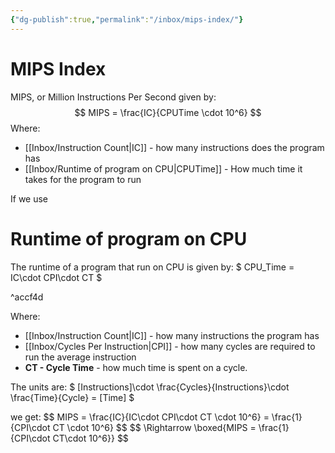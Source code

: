 ```yaml
---
{"dg-publish":true,"permalink":"/inbox/mips-index/"}
---
```




# MIPS Index
MIPS, or Million Instructions Per Second given by:
$$
MIPS = \frac{IC}{CPUTime \cdot 10^6}
$$
Where:
- [[Inbox/Instruction Count\|IC]] - how many instructions does the program has
- [[Inbox/Runtime of program on CPU\|CPUTime]] - How much time it takes for the program to run

If we use 
<div class="transclusion internal-embed is-loaded"><div class="markdown-embed">






# Runtime of program on CPU
The runtime of a program that run on CPU is given by:
$
CPU\_Time = IC\cdot CPI\cdot CT
$

^accf4d

Where:
- [[Inbox/Instruction Count\|IC]] - how many instructions the program has
- [[Inbox/Cycles Per Instruction\|CPI]] - how many cycles are required to run the average instruction
- **CT - Cycle Time** - how much time is spent on a cycle.

The units are:
$
[Instructions]\cdot \frac{Cycles}{Instructions}\cdot \frac{Time}{Cycle} = [Time]
$

</div></div>
 we get:
$$
MIPS = \frac{IC}{IC\cdot CPI\cdot CT \cdot 10^6} = \frac{1}{CPI\cdot CT \cdot 10^6}
$$
$$
\Rightarrow \boxed{MIPS = \frac{1}{CPI\cdot CT\cdot 10^6}}
$$